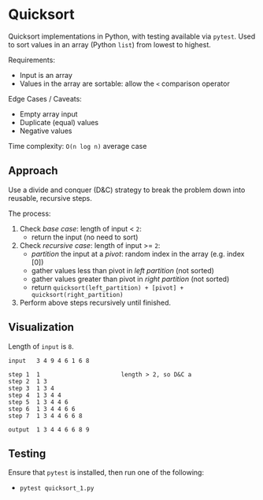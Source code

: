 # Quicksort

Quicksort implementations in Python, with testing available via `pytest`.  Used to sort values in an array (Python `list`) from lowest to highest.

Requirements:
- Input is an array
- Values in the array are sortable:  allow the `<` comparison operator

Edge Cases / Caveats:
- Empty array input
- Duplicate (equal) values
- Negative values

Time complexity: `O(n log n)` average case

## Approach

Use a divide and conquer (D&C) strategy to break the problem down into reusable, recursive steps.

The process:
1. Check *base case*: length of input < `2`:
    - return the input (no need to sort)
2. Check *recursive case*: length of input >= `2`:
    - *partition* the input at a *pivot*: random index in the array (e.g. index [0])
    - gather values less than pivot in *left partition* (not sorted)
    - gather values greater than pivot in *right partition* (not sorted)
    - return `quicksort(left_partition) + [pivot] + quicksort(right_partition)`
3. Perform above steps recursively until finished.

## Visualization

Length of `input` is `8`.

```
input   3 4 9 4 6 1 6 8

step 1  1                       length > 2, so D&C a     
step 2  1 3
step 3  1 3 4
step 4  1 3 4 4
step 5  1 3 4 4 6
step 6  1 3 4 4 6 6
step 7  1 3 4 4 6 6 8

output  1 3 4 4 6 6 8 9
```

## Testing

Ensure that `pytest` is installed, then run one of the following:
- `pytest quicksort_1.py`

